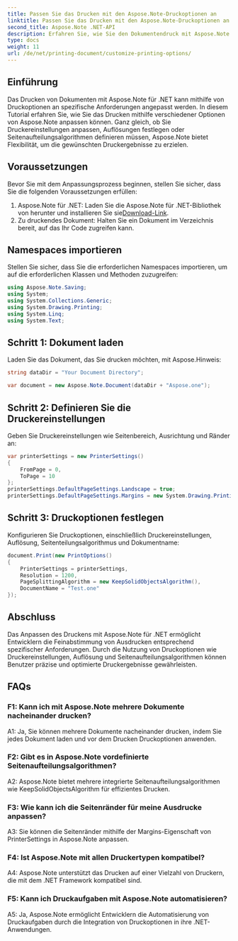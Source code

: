 ```yaml
---
title: Passen Sie das Drucken mit den Aspose.Note-Druckoptionen an
linktitle: Passen Sie das Drucken mit den Aspose.Note-Druckoptionen an
second_title: Aspose.Note .NET-API
description: Erfahren Sie, wie Sie den Dokumentendruck mit Aspose.Note für .NET anpassen. Passen Sie die Einstellungen für optimale Ausdrucke an.
type: docs
weight: 11
url: /de/net/printing-document/customize-printing-options/
---
```

## Einführung

Das Drucken von Dokumenten mit Aspose.Note für .NET kann mithilfe von Druckoptionen an spezifische Anforderungen angepasst werden. In diesem Tutorial erfahren Sie, wie Sie das Drucken mithilfe verschiedener Optionen von Aspose.Note anpassen können. Ganz gleich, ob Sie Druckereinstellungen anpassen, Auflösungen festlegen oder Seitenaufteilungsalgorithmen definieren müssen, Aspose.Note bietet Flexibilität, um die gewünschten Druckergebnisse zu erzielen.

## Voraussetzungen

Bevor Sie mit dem Anpassungsprozess beginnen, stellen Sie sicher, dass Sie die folgenden Voraussetzungen erfüllen:

1.  Aspose.Note für .NET: Laden Sie die Aspose.Note für .NET-Bibliothek von herunter und installieren Sie sie[Download-Link](https://releases.aspose.com/note/net/).
2. Zu druckendes Dokument: Halten Sie ein Dokument im Verzeichnis bereit, auf das Ihr Code zugreifen kann.

## Namespaces importieren

Stellen Sie sicher, dass Sie die erforderlichen Namespaces importieren, um auf die erforderlichen Klassen und Methoden zuzugreifen:

```csharp
using Aspose.Note.Saving;
using System;
using System.Collections.Generic;
using System.Drawing.Printing;
using System.Linq;
using System.Text;
```

## Schritt 1: Dokument laden

Laden Sie das Dokument, das Sie drucken möchten, mit Aspose.Hinweis:

```csharp
string dataDir = "Your Document Directory";

var document = new Aspose.Note.Document(dataDir + "Aspose.one");

```

## Schritt 2: Definieren Sie die Druckereinstellungen

Geben Sie Druckereinstellungen wie Seitenbereich, Ausrichtung und Ränder an:

```csharp
var printerSettings = new PrinterSettings()
{
    FromPage = 0,
    ToPage = 10
};
printerSettings.DefaultPageSettings.Landscape = true;
printerSettings.DefaultPageSettings.Margins = new System.Drawing.Printing.Margins(50, 50, 150, 50);
```

## Schritt 3: Druckoptionen festlegen

Konfigurieren Sie Druckoptionen, einschließlich Druckereinstellungen, Auflösung, Seitenteilungsalgorithmus und Dokumentname:

```csharp
document.Print(new PrintOptions()
{
    PrinterSettings = printerSettings,
    Resolution = 1200,
    PageSplittingAlgorithm = new KeepSolidObjectsAlgorithm(),
    DocumentName = "Test.one"
});
```

## Abschluss

Das Anpassen des Druckens mit Aspose.Note für .NET ermöglicht Entwicklern die Feinabstimmung von Ausdrucken entsprechend spezifischer Anforderungen. Durch die Nutzung von Druckoptionen wie Druckereinstellungen, Auflösung und Seitenaufteilungsalgorithmen können Benutzer präzise und optimierte Druckergebnisse gewährleisten.

## FAQs

### F1: Kann ich mit Aspose.Note mehrere Dokumente nacheinander drucken?

A1: Ja, Sie können mehrere Dokumente nacheinander drucken, indem Sie jedes Dokument laden und vor dem Drucken Druckoptionen anwenden.

### F2: Gibt es in Aspose.Note vordefinierte Seitenaufteilungsalgorithmen?

A2: Aspose.Note bietet mehrere integrierte Seitenaufteilungsalgorithmen wie KeepSolidObjectsAlgorithm für effizientes Drucken.

### F3: Wie kann ich die Seitenränder für meine Ausdrucke anpassen?

A3: Sie können die Seitenränder mithilfe der Margins-Eigenschaft von PrinterSettings in Aspose.Note anpassen.

### F4: Ist Aspose.Note mit allen Druckertypen kompatibel?

A4: Aspose.Note unterstützt das Drucken auf einer Vielzahl von Druckern, die mit dem .NET Framework kompatibel sind.

### F5: Kann ich Druckaufgaben mit Aspose.Note automatisieren?

A5: Ja, Aspose.Note ermöglicht Entwicklern die Automatisierung von Druckaufgaben durch die Integration von Druckoptionen in ihre .NET-Anwendungen.